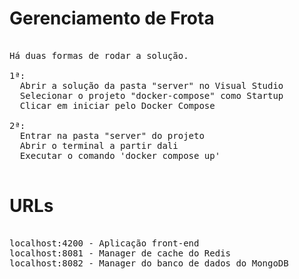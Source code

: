 # Gerenciamento de Frota

<pre>

Há duas formas de rodar a solução.
  
1ª:
  Abrir a solução da pasta "server" no Visual Studio
  Selecionar o projeto "docker-compose" como Startup
  Clicar em iniciar pelo Docker Compose

2ª:
  Entrar na pasta "server" do projeto
  Abrir o terminal a partir dali
  Executar o comando 'docker compose up'
  
</pre>

# URLs

<pre>

localhost:4200 - Aplicação front-end 
localhost:8081 - Manager de cache do Redis
localhost:8082 - Manager do banco de dados do MongoDB

</pre>
